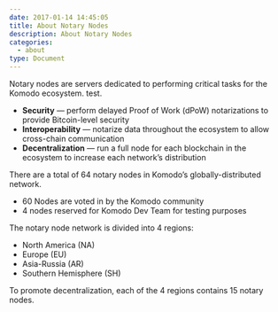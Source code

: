 ```yaml
---
date: 2017-01-14 14:45:05
title: About Notary Nodes
description: About Notary Nodes
categories:
  - about
type: Document
---
```

Notary nodes are servers dedicated to performing critical tasks for the Komodo ecosystem. test.

* **Security** — perform delayed Proof of Work (dPoW) notarizations to provide Bitcoin-level security 
* **Interoperability** — notarize data throughout the ecosystem to allow cross-chain communication
* **Decentralization** — run a full node for each blockchain in the ecosystem to increase each network’s distribution

There are a total of 64 notary nodes in Komodo’s globally-distributed network.

* 60 Nodes are voted in by the Komodo community
* 4 nodes reserved for Komodo Dev Team for testing purposes

The notary node network is divided into 4 regions: 

* North America (NA)
* Europe (EU)
* Asia-Russia (AR)
* Southern Hemisphere (SH)

To promote decentralization, each of the 4 regions contains 15 notary nodes.
